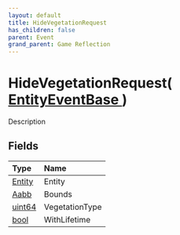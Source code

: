 ```yaml
---
layout: default
title: HideVegetationRequest
has_children: false
parent: Event
grand_parent: Game Reflection
---
```

# HideVegetationRequest( [ EntityEventBase ](/riftbreaker-wiki/docs/game-reflection/events/entity_event_base/) )
Description 

## Fields

| Type | Name |
|:----------|:--------------|
| [Entity](/riftbreaker-wiki/docs/game-reflection/classes/entity/) | Entity |
| [Aabb](/riftbreaker-wiki/docs/game-reflection/components/aabb/) | Bounds |
| [uint64](/riftbreaker-wiki/docs/game-reflection/components/uint64/) | VegetationType |
| [bool](/riftbreaker-wiki/docs/game-reflection/components/bool/) | WithLifetime |

